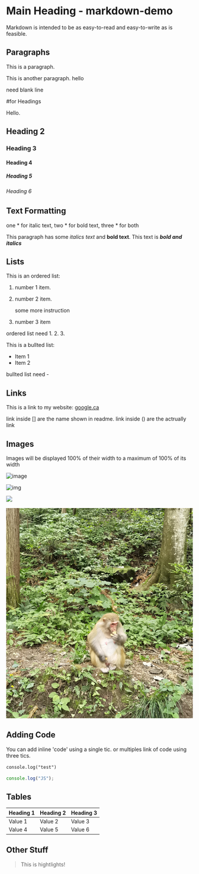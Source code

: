 # Main Heading - markdown-demo

Markdown is intended to be as easy-to-read and easy-to-write as is feasible.

## Paragraphs

This is a paragraph.

This is another paragraph.
hello

need blank line





#for Headings

Hello.

## Heading 2

### Heading 3

#### Heading 4

##### Heading 5

###### Heading 6

## Text Formatting

one * for italic text, two * for bold text, three * for both

This paragraph has some *italics text* and **bold text**. This text is ***bold and italics***


## Lists

This is an ordered list:

1. number 1 item.
2. number 2 item.

    some more instruction
    
3. number 3 item

ordered list need 1. 2. 3.



This is a bullted list:
- Item 1
- Item 2

bullted list need -


## Links

This is a link to my website:
[google.ca](https://google.ca)

link inside [] are the name shown in readme. link inside () are the actrually link


## Images

Images will be displayed 100% of their width to a maximum of 100% of its width


![image](https://github.com/YujiaWang6/SeasonAPP/blob/master/seasonIMG/fall.JPG)

![img](https://github.com/YujiaWang6/SeasonAPP/blob/master/seasonIMG/fall.JPG?raw=true)

<img src="http://codeadam.ca/images/code-block.png" width="200">

![img](IMG_20210609_134656.jpg)


## Adding Code

You can add inline 'code' using a single tic. or multiples link of code using three tics.

```
console.log("test")
```


``` javascript
console.log("JS");
```


## Tables

Heading 1 | Heading 2 | Heading 3 
-|-|-
Value 1| Value 2| Value 3
Value 4 | Value 5 | Value 6


## Other Stuff

> This is hightlights!
